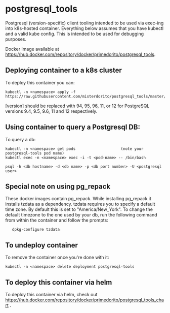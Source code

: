 # postgresql_tools
Postgresql (version-specific) client tooling intended to be used via exec-ing into k8s-hosted container.  Everything below assumes that you have kubectl and a valid kube config.  This is intended to be used for debugging purposes. 

Docker image available at https://hub.docker.com/repository/docker/primedorito/postgresql_tools.

## Deploying container to a k8s cluster
To deploy this container you can:

```
kubectl -n <namespace> apply -f https://raw.githubusercontent.com/misterdorito/postgresql_tools/master/k8s/pg_tools_[version].yml
```
[version] should be replaced with 94, 95, 96, 11, or 12 for PostgreSQL versions 9.4, 9.5, 9.6, 11 and 12 respectively.

## Using container to query a Postgresql DB:
To query a db:

```
kubectl -n <namespace> get pods                    (note your postgresql-tools pod name)
kubectl exec -n <namespace> exec -i -t <pod-name> -- /bin/bash

psql -h <db hostname> -d <db name> -p <db port number> -U <postgresql user>
```

## Special note on using pg_repack
These docker images contain pg_repack. While installing pg_repack it installs tzdata as a dependency.  tzdata requires you to specify a default time zone.  By default this is set to "America/New_York". To change the default timezone to the one used by your db, run the following command from within the container and follow the prompts:
```
   dpkg-configure tzdata
```

## To undeploy container
To remove the container once you're done with it:

```
kubectl -n <namespace> delete deployment postgresql-tools
```

## To deploy this container via helm
To deploy this container via helm, check out https://hub.docker.com/repository/docker/primedorito/postgresql_tools_chart .
